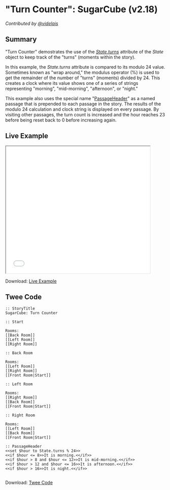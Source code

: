 # "Turn Counter": SugarCube (v2.18)

*Contributed by <a href="https://github.com/videlais">@videlais</a>*

## Summary

"Turn Counter" demostrates the use of the *[State.turns](http://www.motoslave.net/sugarcube/2/docs/api-state.html)* attribute of the *State* object to keep track of the "turns" (moments within the story).

In this example, the *State.turns* attribute is compared to its modulo 24 value. Sometimes known as "wrap around," the modulus operator (%) is used to get the remainder of the number of "turns" (moments) divided by 24. This creates a clock where its value shows one of a series of strings representing "morning", "mid-morning", "afternoon", or "night."

This example also uses the special name "[PassageHeader](http://www.motoslave.net/sugarcube/2/docs/special-names.html#special-passages)" as a named passage that is prepended to each passage in the story. The results of the modulo 24 calculation and clock string is displayed on every passage. By visiting other passages, the turn count is increased and the hour reaches 23 before being reset back to 0 before increasing again.

## Live Example

<section>
<iframe src="sugarcube_turncounter_example.html" height=400 width=90%></iframe>


Download: <a href="sugarcube_turncounter_example.html" target="_blank">Live Example</a>
</section>

## Twee Code

```
:: StoryTitle
SugarCube: Turn Counter

:: Start

Rooms:
[[Back Room]]
[[Left Room]]
[[Right Room]]

:: Back Room

Rooms:
[[Left Room]]
[[Right Room]]
[[Front Room|Start]]

:: Left Room

Rooms:
[[Right Room]]
[[Back Room]]
[[Front Room|Start]]

:: Right Room

Rooms:
[[Left Room]]
[[Back Room]]
[[Front Room|Start]]

:: PassageHeader
<<set $hour to State.turns % 24>>
<<if $hour <= 8>>It is morning.<</if>>
<<if $hour > 8 and $hour <= 12>>It is mid-morning.<</if>>
<<if $hour > 12 and $hour <= 16>>It is afternoon.<</if>>
<<if $hour > 16>>It is night.<</if>>


```

Download: <a href="sugarcube_turncounter_twee.txt" target="_blank">Twee Code</a>

